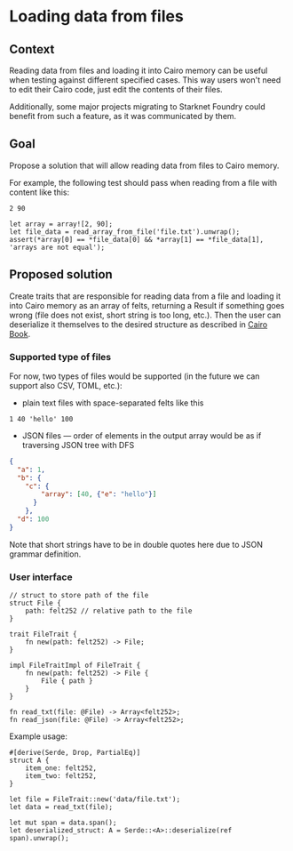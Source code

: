 # Loading data from files

## Context

Reading data from files and loading it into Cairo memory can be useful when testing
against different specified cases. This way users won't need to edit their Cairo code,
just edit the contents of their files.

Additionally, some major projects migrating to Starknet Foundry could benefit from
such a feature, as it was communicated by them.

## Goal

Propose a solution that will allow reading data from files to Cairo memory.

For example, the following test should pass when reading from a file with content like this:
```
2 90
```

```
let array = array![2, 90];
let file_data = read_array_from_file('file.txt').unwrap();
assert(*array[0] == *file_data[0] && *array[1] == *file_data[1], 'arrays are not equal');
```

## Proposed solution

Create traits that are responsible for reading data from a file and loading it into Cairo memory
as an array of felts, returning a Result if something goes wrong (file does not exist, short string is too long, etc.).
Then the user can deserialize it themselves to the desired structure 
as described in [Cairo Book](https://book.cairo-lang.org/appendix-03-derivable-traits.html#serializing-with-serde).

### Supported type of files

For now, two types of files would be supported (in the future we can support also CSV, TOML, etc.):
- plain text files with space-separated felts like this
```
1 40 'hello' 100
```
- JSON files — order of elements in the output array would be as if traversing JSON tree with DFS
```json
{
  "a": 1,
  "b": {
    "c": {
        "array": [40, {"e": "hello"}]
      }
    },
  "d": 100
}
```
Note that short strings have to be in double quotes here due to JSON grammar definition.

### User interface
```
// struct to store path of the file
struct File {
    path: felt252 // relative path to the file
}

trait FileTrait {
    fn new(path: felt252) -> File;
}

impl FileTraitImpl of FileTrait {
    fn new(path: felt252) -> File {
        File { path }
    }
}

fn read_txt(file: @File) -> Array<felt252>;
fn read_json(file: @File) -> Array<felt252>;
```

Example usage:
```
#[derive(Serde, Drop, PartialEq)]
struct A {
    item_one: felt252,
    item_two: felt252,
}

let file = FileTrait::new('data/file.txt');
let data = read_txt(file);

let mut span = data.span();
let deserialized_struct: A = Serde::<A>::deserialize(ref span).unwrap();
```
